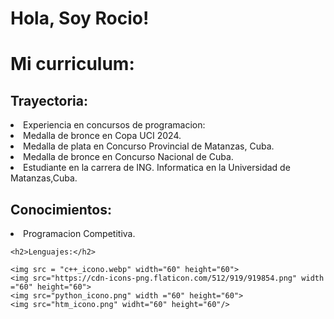 <!DOCTYPE html>
<html >
<head>
    <h1>Hola, Soy Rocio!</h1>
</head>
<body>
    <h1>Mi curriculum:</h1>
    <h2>Trayectoria:</h2>
    <op>
        <li>Experiencia en concursos de programacion:
        <li>Medalla de bronce en Copa UCI 2024.</li>
        <li>Medalla de plata en Concurso Provincial de Matanzas, Cuba.</li>
        <li>Medalla de bronce en Concurso Nacional de Cuba.</li>
        <li>Estudiante en la carrera de ING. Informatica en la Universidad de Matanzas,Cuba.</li>
    </op>
    <h2>Conocimientos:</h2>
    <op>
        <li>Programacion Competitiva.</li>
    </op>

    <h2>Lenguajes:</h2>

    <img src = "c++_icono.webp" width="60" height="60">
    <img src="https://cdn-icons-png.flaticon.com/512/919/919854.png" width ="60" height="60"> 
    <img src="python_icono.png" width ="60" height="60">
    <img src="htm_icono.png" widht="60" height="60"/> 
   
    
</body>
</html>
